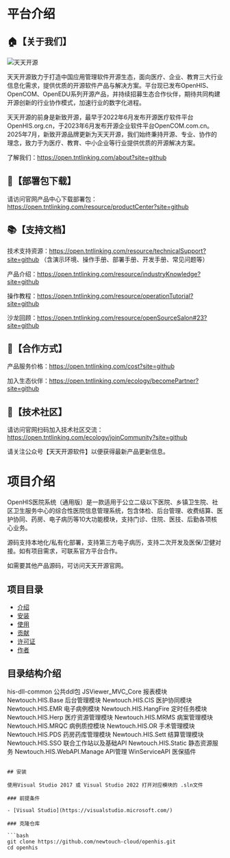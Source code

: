 # 平台介绍

## 🏠【关于我们】

![天天开源](https://open.tntlinking.com/assets/logo-b-BzFUYaRU.png) 

天天开源致⼒于打造中国应⽤管理软件开源⽣态，⾯向医疗、企业、教育三⼤⾏业信息化需求，提供优质的开源软件产品与解决⽅案。平台现已发布OpenHIS、OpenCOM、OpenEDU系列开源产品，并持续招募⽣态合作伙伴，期待共同构建开源创新的⾏业协作模式，加速⾏业的数字化进程。

天天开源的前⾝是新致开源，最早于2022年6⽉发布开源医疗软件平台OpenHIS.org.cn，于2023年6⽉发布开源企业软件平台OpenCOM.com.cn。2025年7⽉，新致开源品牌更新为天天开源，我们始终秉持开源、专业、协作的理念，致⼒于为医疗、教育、中⼩企业等⾏业提供优质的开源解决⽅案。

了解我们：https://open.tntlinking.com/about?site=github

## 💾【部署包下载】

请访问官网产品中心下载部署包：https://open.tntlinking.com/resource/productCenter?site=github

## 📚【支持文档】

技术支持资源：https://open.tntlinking.com/resource/technicalSupport?site=github
（含演示环境、操作手册、部署手册、开发手册、常见问题等）

产品介绍：https://open.tntlinking.com/resource/industryKnowledge?site=github

操作教程：https://open.tntlinking.com/resource/operationTutorial?site=github

沙龙回顾：https://open.tntlinking.com/resource/openSourceSalon#23?site=github

## 🤝【合作方式】

产品服务价格：https://open.tntlinking.com/cost?site=github

加入生态伙伴：https://open.tntlinking.com/ecology/becomePartner?site=github

## 🤗【技术社区】

请访问官网扫码加入技术社区交流：https://open.tntlinking.com/ecology/joinCommunity?site=github

请关注公众号【天天开源软件】以便获得最新产品更新信息。

# 项目介绍

OpenHIS医院系统（通用版）是一款适用于公立二级以下医院、乡镇卫生院、社区卫生服务中心的综合性医院信息管理系统，包含体检、后台管理、收费结算、医护协同、药房、电子病历等10大功能模块，支持门诊、住院、医技、后勤各项核心业务。

源码支持本地化/私有化部署，支持第三方电子病历，支持二次开发及医保/卫健对接。如有项目需求，可联系官方平台合作。

如需要其他产品源码，可访问天天开源官网。


## 项目目录

- [介绍](#介绍)
- [安装](#安装)
- [使用](#使用)
- [贡献](#贡献)
- [许可证](#许可证)
- [作者](#作者)


## 目录结构介绍
his-dll-common                      公共ddl包
JSViewer_MVC_Core                   报表模块
Newtouch.HIS.Base                   后台管理模块
Newtouch.HIS.CIS                    医护协同模块
Newtouch.HIS.EMR                    电子病例模块
Newtouch.HIS.HangFire               定时任务模块
Newtouch.HIS.Herp                   医疗资源管理模块
Newtouch.HIS.MRMS                   病案管理模块
Newtouch.HIS.MRQC                   病例质控模块
Newtouch.HIS.OR                     手术管理模块
Newtouch.HIS.PDS                    药房药库管理模块
Newtouch.HIS.Sett                   结算管理模块
Newtouch.HIS.SSO                    联合工作站以及基础API
Newtouch.HIS.Static                 静态资源服务
Newtouch.HIS.WebAPI.Manage          API管理
WinServiceAPI                       医保插件
```

## 安装

使用Visual Studio 2017 或 Visual Studio 2022 打开对应模块的 .sln文件

### 前提条件

- [Visual Studio](https://visualstudio.microsoft.com/)

### 克隆仓库

```bash
git clone https://github.com/newtouch-cloud/openhis.git
cd openhis
```

